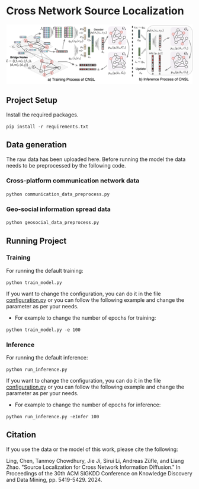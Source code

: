 # Cross Network Source Localization

![CNSL](img/CNSL.png)
## Project Setup
Install the required packages.

`pip install -r requirements.txt`

## Data generation
The raw data has been uploaded here. Before running the model the data needs to be preprocessed by the following code.
### Cross-platform communication network data
`python communication_data_preprocess.py`
### Geo-social information spread data
`python geosocial_data_preprocess.py`

## Running Project
### Training
For running the default training:

`python train_model.py`

If you want to change the configuration, you can do it in the file [configuration.py](main/configuration.py) or you can follow the following example and change the parameter as per your needs.

* For example to change the number of epochs for training:

`python train_model.py -e 100`

### Inference
For running the default inference:

`python run_inference.py`

If you want to change the configuration, you can do it in the file [configuration.py](main/configuration.py) or you can follow the following example and change the parameter as per your needs.

* For example to change the number of epochs for inference:

`python run_inference.py -eInfer 100`

## Citation
If you use the data or the model of this work, please cite the following:

Ling, Chen, Tanmoy Chowdhury, Jie Ji, Sirui Li, Andreas Züfle, and Liang Zhao. "Source Localization for Cross Network Information Diffusion." In Proceedings of the 30th ACM SIGKDD Conference on Knowledge Discovery and Data Mining, pp. 5419-5429. 2024.
